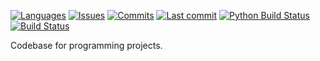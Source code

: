[![Languages](https://img.shields.io/github/languages/count/miguelgfierro/codebase.svg)](https://github.com/miguelgfierro/codebase/search?l=Python)
[![Issues](https://img.shields.io/github/issues/miguelgfierro/codebase.svg)](https://github.com/miguelgfierro/codebase/issues)
[![Commits](https://img.shields.io/github/commit-activity/y/miguelgfierro/codebase.svg)](https://github.com/miguelgfierro/codebase/commits/master)
[![Last commit](https://img.shields.io/github/last-commit/miguelgfierro/codebase.svg)](https://github.com/miguelgfierro/codebase/commits/master)
[![Python Build Status](https://travis-ci.com/miguelgfierro/codebase.svg?branch=master)](https://travis-ci.com/miguelgfierro/codebase)
[![Build Status](https://dev.azure.com/hoaphumanoid/codebase/_apis/build/status/miguelgfierro.codebase?branchName=master)](https://dev.azure.com/hoaphumanoid/codebase/_build/latest?definitionId=3&branchName=master)

Codebase for programming projects.

